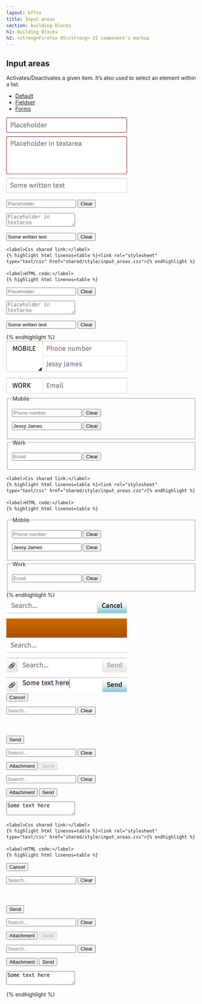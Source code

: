 ```yaml
---
layout: bffos
title: Input areas
section: building-blocks
h1: Building Blocks
h2: <strong>Firefox OS</strong> UI component's markup
---
```


## Input areas

Activates/Deactivates a given item. It’s also used to select an element within a list.

<div class="tabs">
  <ul>
    <li><a href="#input-default">Default</a></li>
    <li><a href="#input-fielset">Fieldset</a></li>
    <li><a href="#input-forms">Forms</a></li>
  </ul>

  <div id="input-default">
    <section class="example">
      <img src="../images/BB/input_1.png" alt="Input areas (Image replacing code)"/>
      <article class="frame">
        <form>
          <p>
            <input type="text" placeholder="Placeholder" required="">
            <button type="reset">Clear</button>
          </p>
          <p>
            <textarea placeholder="Placeholder in textarea" required=""></textarea>
          </p>
          <p>
            <input type="text" placeholder="Placeholder" value="Some written text" required="">
            <button type="reset">Clear</button>
          </p>
        </form>
      </article>
    </section>

    <label>Css shared link:</label>
    {% highlight html linenos=table %}<link rel="stylesheet" type="text/css" href="shared/style/input_areas.css">{% endhighlight %}

    <label>HTML code:</label>
    {% highlight html linenos=table %}
<form>
  <p>
    <input type="text" placeholder="Placeholder" required="">
    <button type="reset">Clear</button>
  </p>
  <p>
    <textarea placeholder="Placeholder in textarea" required=""></textarea>
  </p>
  <p>
    <input type="text" placeholder="Placeholder" value="Some written text" required="">
    <button type="reset">Clear</button>
  </p>
</form>{% endhighlight %}
  </div>

  <div id="input-fielset">
    <section class="example">
      <img src="../images/BB/input_2.png" alt="Input areas (Image replacing code)"/>
      <article class="frame">
        <form>
          <fieldset>
            <legend class="action">Mobile</legend>
            <section>
              <p>
                <input type="tel" placeholder="Phone number" required="">
                <button type="reset">Clear</button>
              </p>
              <p>
                <input type="text" placeholder="Name" value="Jessy James" required="">
                <button type="reset">Clear</button>
              </p>
            </section>
          </fieldset>
          <fieldset>
            <legend>Work</legend>
            <section>
              <p>
                <input type="tel" placeholder="Email" required="">
                <button type="reset">Clear</button>
              </p>
            </section>
          </fieldset>
        </form>
      </article>
    </section>

    <label>Css shared link:</label>
    {% highlight html linenos=table %}<link rel="stylesheet" type="text/css" href="shared/style/input_areas.css">{% endhighlight %}

    <label>HTML code:</label>
    {% highlight html linenos=table %}
<form>
  <fieldset>
    <legend class="action">Mobile</legend>
    <section>
      <p>
        <input type="tel" placeholder="Phone number" required="">
        <button type="reset">Clear</button>
      </p>
      <p>
        <input type="text" placeholder="Name" value="Jessy James" required="">
        <button type="reset">Clear</button>
      </p>
    </section>
  </fieldset>
  <fieldset>
    <legend>Work</legend>
    <section>
      <p>
        <input type="tel" placeholder="Email" required="">
        <button type="reset">Clear</button>
      </p>
    </section>
  </fieldset>
</form>{% endhighlight %}
  </div>

  <div id="input-forms">
    <section class="example">
      <img src="../images/BB/input_3.png" alt="Input areas (Image replacing code)"/>
      <article class="frame">
        <!-- form used at the top of the page with fixed/absolute position and content scrolls underneath -->
        <form role="search">
          <button type="submit">Cancel</button>
          <p>
            <input type="text" placeholder="Search..." required="">
            <button type="reset">Clear</button>
          </p>
        </form>
        <!-- form used under a header, this form scrolls together with the content underneath the header -->
        <section role="region">
          <header>
              <!-- here should be the content of the header -->
          </header>
          <form role="search" class="full">
            <button type="submit">Send</button>
            <p>
              <input type="text" placeholder="Search..." required="">
              <button type="reset">Clear</button>
            </p>
          </form>
        </section>
        <form role="search" class="bottom">
          <button class="icon icon-attachment">Attachment</button>
          <button type="submit" disabled="">Send</button>
          <p>
            <input type="text" placeholder="Search..." required="">
            <button type="reset">Clear</button>
          </p>
        </form>
        <form role="search" class="bottom">
          <button class="icon icon-attachment">Attachment</button>
          <button type="submit">Send</button>
          <p>
            <textarea placeholder="Search..." required="">Some text here</textarea>
          </p>
        </form>
      </article>
    </section>

    <label>Css shared link:</label>
    {% highlight html linenos=table %}<link rel="stylesheet" type="text/css" href="shared/style/input_areas.css">{% endhighlight %}

    <label>HTML code:</label>
    {% highlight html linenos=table %}
<!-- form used at the top of the page with fixed/absolute position and content scrolls underneath -->
<form role="search">
  <button type="submit">Cancel</button>
  <p>
    <input type="text" placeholder="Search..." required="">
    <button type="reset">Clear</button>
  </p>
</form>
<!-- form used under a header, this form scrolls together with the content underneath the header -->
<section role="region">
  <header>
      <!-- here should be the content of the header -->
  </header>
  <form role="search" class="full">
    <button type="submit">Send</button>
    <p>
      <input type="text" placeholder="Search..." required="">
      <button type="reset">Clear</button>
    </p>
  </form>
</section>
<form role="search" class="bottom">
  <button class="icon icon-attachment">Attachment</button>
  <button type="submit" disabled="">Send</button>
  <p>
    <input type="text" placeholder="Search..." required="">
    <button type="reset">Clear</button>
  </p>
</form>
<form role="search" class="bottom">
  <button class="icon icon-attachment">Attachment</button>
  <button type="submit">Send</button>
  <p>
    <textarea placeholder="Search..." required="">Some text here</textarea>
  </p>
</form>{% endhighlight %}
  </div>
</div>

